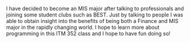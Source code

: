 

  I have decided to become an MIS major after talking to professionals and joining some student clubs such as BEST. Just by talking to people I was able to obtain insight into the benefits of being both a Finance and MIS major in the rapidly changing world. I hope to learn more about programming in this ITM 352 class and I hope to have fun doing so!
